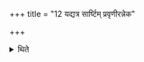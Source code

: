+++
title = "12 यद्यत्र सार्ष्टिम् प्रवृणीरन्नेक"

+++

<details><summary>थिते</summary>

यद्यत्र सार्ष्टिं प्रवृणीरन्नेक एवैषां प्रवरः । मानवैड पौरूरवसेति । पुरूरवोवदिडावन्मनुवदिति १२
</details>

